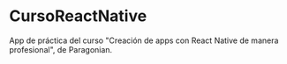 # CursoReactNative
 App de práctica del curso "Creación de apps con React Native de manera profesional", de Paragonian.
